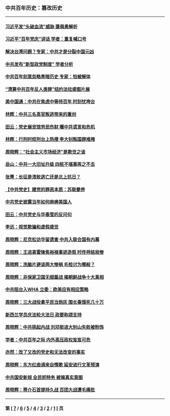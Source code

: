 ### 中共百年历史：篡改历史
---
#### [习近平发“头破血流”威胁 蓬佩奥解析](../../pages/nf1176115/n13063604.md?07050430) 
#### [习近平“百年党庆”讲话 学者：重复喊口号](../../pages/nf1176115/n13061411.md?07050430) 
#### [解决台湾问题？专家：中共才是分裂中国元凶](../../pages/nf1176115/n13060811.md?07050430) 
#### [中共发布“新型政党制度” 学者分析](../../pages/nf1176115/n13056354.md?07050430) 
#### [中共百年刻意忽略黑暗历史 专家：怕被解体](../../pages/nf1176115/n13056056.md?07050430) 
#### [“清算中共百年反人类罪”纽约法拉盛图片展](../../pages/nf1176115/n13052220.md?07050430) 
#### [美中国通：中共在焦虑中等待百年 时刻忧垮台](../../pages/nf1176115/n13048820.md?07050430) 
#### [林辉：中共三名高官叛逃带来的重创](../../pages/nf1176115/n13035206.md?07050430) 
#### [田云：党史展览馆劳民伤财 曝中共谎言和危机](../../pages/nf1176115/n13033900.md?07050430) 
#### [林辉：行刑时绞刑台上热搜 李大钊叛国罪难掩](../../pages/nf1176115/n13031965.md?07050430) 
#### [周晓辉：“社会主义市场经济”是欺世之谈](../../pages/nf1176115/n13024090.md?07050430) 
#### [岳山：中共一大旧址升级 四桩不堪事挥之不去](../../pages/nf1176115/n13021697.md?07050430) 
#### [张菁：长征是溃败逃亡还是北上抗日？](../../pages/nf1176115/n13020585.md?07050430) 
#### [【中共党史】建党的罪恶本质：苏联豢养](../../pages/nf1176115/n13011888.md?07050430) 
#### [中共党史披露当年如何麻痹美国人](../../pages/nf1176115/n12966400.md?07050430) 
#### [田云：中共党史与华春莹的反问句](../../pages/nf1176115/n12765178.md?07050430) 
#### [李远：视觉欺骗和虚假盛世](../../pages/nf1176115/n12993376.md?07050430) 
#### [周晓辉：尼克松访华留遗害 中共入联合国有内幕](../../pages/nf1176115/n12991422.md?07050430) 
#### [周晓辉：王进喜雷锋焦裕禄事迹造假 时传祥结局惨](../../pages/nf1176115/n12985497.md?07050430) 
#### [周晓辉：洗脑片避谈两大惨祸 毛检讨为哪般？](../../pages/nf1176115/n12971285.md?07050430) 
#### [周晓辉：非保家卫国无细菌战 揭朝鲜战争十大真相](../../pages/nf1176115/n12954161.md?07050430) 
#### [中共阻台入WHA 立委：欧美应有相应策略](../../pages/nf1176115/n12939343.md?07050430) 
#### [周晓辉：三大战役拿平民当炮灰 围长春饿死几十万](../../pages/nf1176115/n12934921.md?07050430) 
#### [新西兰学员庆法轮大法日 政要称颂支持](../../pages/nf1176115/n12932715.md?07050430) 
#### [周晓辉：中共挑起内战 刘邓挺进大别山失败被粉饰](../../pages/nf1176115/n12929004.md?07050430) 
#### [学者：中共百年之际 内外高压政权岌岌可危](../../pages/nf1176115/n12925426.md?07050430) 
#### [亦然：改了又改的党史和无法改变的事实](../../pages/nf1176115/n12919443.md?07050430) 
#### [周晓辉：东方红曲调来自情歌 延安进行文革预演](../../pages/nf1176115/n12914429.md?07050430) 
#### [中共国安新规 全民抓特务 被揭真实意图](../../pages/nf1176115/n12911615.md?07050430) 
#### [周晓辉：蒋介石首提持久战 百团大战遭毛痛批](../../pages/nf1176115/n12909231.md?07050430) 

---
#### 第 [ [7](./7.md?07050430) / [6](./6.md?07050430) / [5](./5.md?07050430) / [4](./4.md?07050430) / [3](./3.md?07050430) / [2](./2.md?07050430) / [1](./1.md?07050430) ] 页

